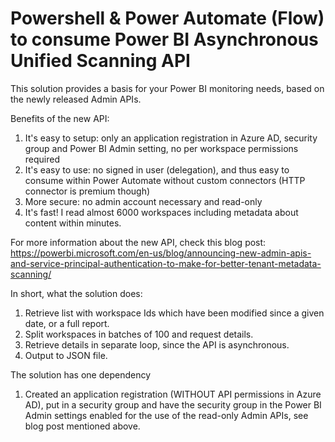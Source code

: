 # Powershell & Power Automate (Flow) to consume Power BI Asynchronous Unified Scanning API
This solution provides a basis for your Power BI monitoring needs, based on the newly released Admin APIs.

Benefits of the new API:
1) It's easy to setup: only an application registration in Azure AD, security group and Power BI Admin setting, no per workspace permissions required
2) It's easy to use: no signed in user (delegation), and thus easy to consume within Power Automate without custom connectors (HTTP connector is premium though)
3) More secure: no admin account necessary and read-only
4) It's fast! I read almost 6000 workspaces including metadata about content within minutes.

For more information about the new API, check this blog post:
https://powerbi.microsoft.com/en-us/blog/announcing-new-admin-apis-and-service-principal-authentication-to-make-for-better-tenant-metadata-scanning/

In short, what the solution does:

1) Retrieve list with workspace Ids which have been modified since a given date, or a full report.
2) Split workspaces in batches of 100 and request details. 
3) Retrieve details in separate loop, since the API is asynchronous.
4) Output to JSON file.

The solution has one dependency
1) Created an application registration (WITHOUT API permissions in Azure AD), put in a security group and have the security group in the Power BI Admin settings enabled for the use of the read-only Admin APIs, see blog post mentioned above.
